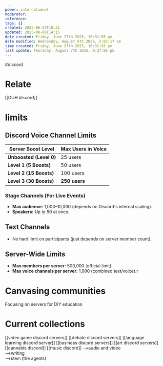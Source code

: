 ```yaml
---
power: international
moderator: 
reference: 
tags: []
created: 2025-06-27T18:31
updated: 2025-08-06T14:15
date created: Friday, June 27th 2025, 10:31:55 pm
date modified: Wednesday, August 6th 2025, 2:05:17 am
time created: Friday, June 27th 2025, 10:31:55 pm
last update: Thursday, August 7th 2025, 9:27:06 pm
---
```

#discord 

# Relate
[[DUH discord]]

# limits
## **Discord Voice Channel Limits**

| Server Boost Level      | Max Users in Voice |
| ----------------------- | ------------------ |
| **Unboosted (Level 0)** | 25 users           |
| **Level 1 (5 Boosts)**  | 50 users           |
| **Level 2 (15 Boosts)** | 100 users          |
| **Level 3 (30 Boosts)** | **250 users**      |



### **Stage Channels (For Live Events)**

- **Max audience:** 1,000–10,000 (depends on Discord's internal scaling).
- **Speakers:** Up to 50 at once.

## **Text Channels**
- No hard limit on participants (just depends on server member count).
## **Server-Wide Limits**
- **Max members per server:** 500,000 (official limit).
- **Max voice channels per server:** 1,000 (combined text/voice).r
# Canvasing communities
Focusing on servers for DIY education

# Current collections
[[video game discord servers]]
[[debate discord servers]]
[[language learning discord server]]
[[business discord servers]]
[[art discord servers]]
[[cannabis discord]]
[[music discord]]
-->audio and video  
-->writing  
-->stem (the agents)